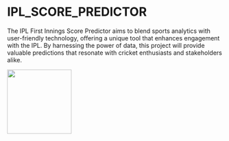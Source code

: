 # IPL_SCORE_PREDICTOR
<p>The IPL First Innings Score Predictor aims to blend sports analytics with user-friendly technology, offering a unique tool that enhances engagement with the IPL. By harnessing the power of data, this project will provide valuable predictions that resonate with cricket enthusiasts and stakeholders alike. </p>
<img src="https://storage.googleapis.com/impact-news-photo/news-photo/7577.Volume18_Issue10_63.jpg" width="150" height="150">
